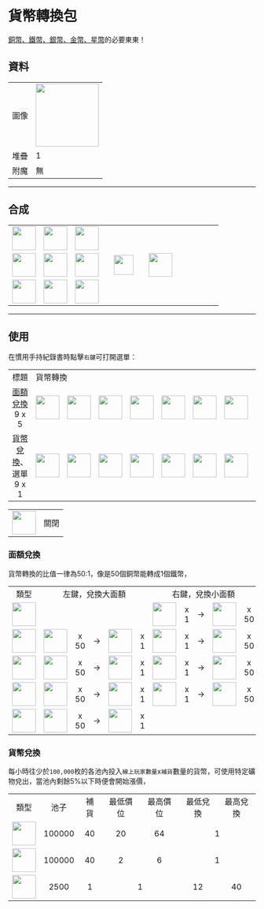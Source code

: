 # 貨幣轉換包
[銅幣、鐵幣、銀幣、金幣、星幣](coin.md)的必要東東！

## 資料
<table>
    <tr><td align="end">圖像</td><td><img src="https://i.imgur.com/txfuZLk.png" width="128"/></td></tr>
    <tr><td align="end">堆疊</td><td>1</td></tr>
    <tr><td align="end">附魔</td><td>無</td></tr>
</table>

---

## 合成
<table>
    <tr><td><img src="https://i.imgur.com/Nz7hGwj.png" width="48"/></td><td><img src="https://i.imgur.com/eEALL0c.png" width="48"/></td><td><img src="https://i.imgur.com/Nz7hGwj.png" width="48"/></td><td colspan="3"></td></tr>
    <tr><td><img src="https://i.imgur.com/eEALL0c.png" width="48"/></td><td><img src="https://i.imgur.com/cKD5158.png" width="48"/></td><td><img src="https://i.imgur.com/eEALL0c.png" width="48"/></td><td width="70" align="center"><img src="https://i.imgur.com/VE0KqIE.png" width="40"/></td><td><img src="https://i.imgur.com/txfuZLk.png" width="48"/></td><td width="70"></td></tr>
    <tr><td><img src="https://i.imgur.com/Nz7hGwj.png" width="48"/></td><td><img src="https://i.imgur.com/eEALL0c.png" width="48"/></td><td><img src="https://i.imgur.com/Nz7hGwj.png" width="48"/></td><td colspan="3"></td></tr>
</table>

---

## 使用
在慣用手持紀錄書時點擊`右鍵`可打開選單：  

<table>
    <tr><td align="center">標題</td><td colspan="9">貨幣轉換</td></tr>
    <tr><td align="center"><a href="#面額兌換">面額兌換</a><br/>9 x 5</td><td><img src="https://i.imgur.com/wl43BjZ.png" width="48"/></td><td><img src="https://i.imgur.com/wl43BjZ.png" width="48"/></td><td><img src="https://i.imgur.com/QH7Uv3m.png" width="48"/></td><td><img src="https://i.imgur.com/UA6ZVdH.png" width="48"/></td><td><img src="https://i.imgur.com/Rl6yWlF.png" width="48"/></td><td><img src="https://i.imgur.com/GGSuwRm.png" width="48"/></td><td><img src="https://i.imgur.com/65U3Pl9.png" width="48"/></td><td><img src="https://i.imgur.com/k9kSZd8.png" width="48"/></td><td><img src="https://i.imgur.com/wl43BjZ.png" width="48"/></td></tr>
    <tr><td align="center"><a href="#貨幣兌換">貨幣兌換</a>、選單<br/>9 x 1</td><td><img src="https://i.imgur.com/27FH0FO.png" width="48"/></td><td><img src="https://i.imgur.com/qKVtU7P.png" width="48"/></td><td><img src="https://i.imgur.com/p7vVzp7.png" width="48"/></td><td><img src="https://i.imgur.com/wl43BjZ.png" width="48"/></td><td><img src="https://i.imgur.com/wl43BjZ.png" width="48"/></td><td><img src="https://i.imgur.com/wl43BjZ.png" width="48"/></td><td><img src="https://i.imgur.com/wl43BjZ.png" width="48"/></td><td><img src="https://i.imgur.com/wl43BjZ.png" width="48"/></td><td><img src="https://i.imgur.com/sAwvuIi.png" width="48"/></td></tr>
</table>

<table>
    <tr><td align="center"><img src="https://i.imgur.com/sAwvuIi.png" width="48"/></td><td>關閉</td></tr>
</table>

### 面額兌換
貨幣轉換的比值一律為50:1，像是50個銅幣能轉成1個鐵幣，

<table>
    <tr><td align="center" width="120">類型</td><td align="center" colspan="5">左鍵，兌換大面額</td><td align="center" colspan="5">右鍵，兌換小面額</td></tr>
    <tr><td align="center"><img src="https://i.imgur.com/UA6ZVdH.png" width="48"/></td><td colspan="5"></td><td><img src="https://i.imgur.com/Rl6yWlF.png" width="48"/></td><td align="center">x 1</td><td align="center">→</td><td><img src="https://i.imgur.com/UA6ZVdH.png" width="48"/></td><td align="center">x 50</td></tr>
    <tr><td align="center"><img src="https://i.imgur.com/Rl6yWlF.png" width="48"/></td><td><img src="https://i.imgur.com/UA6ZVdH.png" width="48"/></td><td align="center">x 50</td><td align="center">→</td><td><img src="https://i.imgur.com/Rl6yWlF.png" width="48"/></td><td align="center">x 1</td><td><img src="https://i.imgur.com/GGSuwRm.png" width="48"/></td><td align="center">x 1</td><td align="center">→</td><td><img src="https://i.imgur.com/Rl6yWlF.png" width="48"/></td><td align="center">x 50</td></tr>
    <tr><td align="center"><img src="https://i.imgur.com/GGSuwRm.png" width="48"/></td><td><img src="https://i.imgur.com/Rl6yWlF.png" width="48"/></td><td align="center">x 50</td><td align="center">→</td><td><img src="https://i.imgur.com/GGSuwRm.png" width="48"/></td><td align="center">x 1</td><td><img src="https://i.imgur.com/65U3Pl9.png" width="48"/></td><td align="center">x 1</td><td align="center">→</td><td><img src="https://i.imgur.com/GGSuwRm.png" width="48"/></td><td align="center">x 50</td></tr>
    <tr><td align="center"><img src="https://i.imgur.com/65U3Pl9.png" width="48"/></td><td><img src="https://i.imgur.com/GGSuwRm.png" width="48"/></td><td align="center">x 50</td><td align="center">→</td><td><img src="https://i.imgur.com/65U3Pl9.png" width="48"/></td><td align="center">x 1</td><td><img src="https://i.imgur.com/k9kSZd8.png" width="48"/></td><td align="center">x 1</td><td align="center">→</td><td><img src="https://i.imgur.com/65U3Pl9.png" width="48"/></td><td align="center">x 50</td></tr>
    <tr><td align="center"><img src="https://i.imgur.com/k9kSZd8.png" width="48"/></td><td><img src="https://i.imgur.com/65U3Pl9.png" width="48"/></td><td align="center">x 50</td><td align="center">→</td><td><img src="https://i.imgur.com/k9kSZd8.png" width="48"/></td><td align="center">x 1</td><td colspan="5"></td></tr>
</table>

### 貨幣兌換
每小時往少於`100,000`枚的各池內投入`線上玩家數量`x`補貨`數量的貨幣，可使用特定礦物兌出，當池內剩餘5%以下時便會開始漲價，  

<table>
    <tr><td align="center">類型</td><td align="center">池子</td><td align="center">補貨</td><td align="center">最低價位</td><td align="center">最高價位</td><td align="center">最低兌換</td><td align="center">最高兌換</td></tr>
    <tr><td align="center"><img src="https://i.imgur.com/27FH0FO.png" width="48"/></td><td align="center">100000</td><td align="center">40</td><td align="center">20</td><td align="center">64</td><td align="center" colspan="2">1</td></tr>
    <tr><td align="center"><img src="https://i.imgur.com/qKVtU7P.png" width="48"/></td><td align="center">100000</td><td align="center">40</td><td align="center">2</td><td align="center">6</td><td align="center" colspan="2">1</td></tr>
    <tr><td align="center"><img src="https://i.imgur.com/p7vVzp7.png" width="48"/></td><td align="center">2500</td><td align="center">1</td><td align="center" colspan="2">1</td><td align="center">12</td><td align="center">40</td></tr>
</table>
